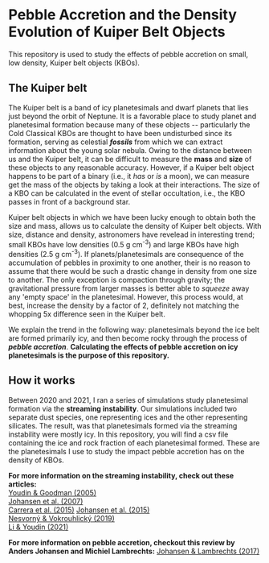 # Pebble Accretion and the Density Evolution of Kuiper Belt Objects
This repository is used to study the effects of pebble accretion on small, low density, Kuiper belt objects (KBOs).

## The Kuiper belt

The Kuiper belt is a band of icy planetesimals and dwarf planets that lies just beyond the orbit of Neptune. It is a favorable place to study planet and planetesimal formation because many of these objects -- particularly the Cold Classical KBOs are thought to have been undisturbed since its formation, serving as celestial ***fossils*** from which we can extract information about the young solar nebula. Owing to the distance between us and the Kuiper belt, it can be difficult to measure the **mass** and **size** of these objects to any reasonable accuracy. However, if a Kuiper belt object happens to be part of a binary (i.e., it *has* or *is* a moon), we can measure get the mass of the objects by taking a look at their interactions. The size of a KBO can be calculated in the event of stellar occultation, i.e., the KBO passes in front of a background star. 

Kuiper belt objects in which we have been lucky enough to obtain both the size and mass, allows us to calculate the density of Kuiper belt objects. With size, distance and density, astronomers have revelead in interesting trend; small KBOs have low densities (0.5 g cm<sup>-3</sup>) and large KBOs have high densities (2.5 g cm<sup>-3</sup>). If planets/planetesimals are consequence of the accumulation of pebbles in proximity to one another, their is no reason to assume that there would be such a drastic change in density from one size to another. The only exception is compaction through gravity; the gravitational pressure from larger masses is better able to *squeeze* away any 'empty space' in the planetesimal. However, this process would, at best, increase the density by a factor of 2, definitely not matching the whopping 5x difference seen in the Kuiper belt.


We explain the trend in the following way: planetesimals beyond the ice belt are formed primarily icy, and then become rocky through the process of ***pebble accretion***. **Calculating the effects of pebble accretion on icy planetesimals is the purpose of this repository.**

## How it works

Between 2020 and 2021, I ran a series of simulations study planetesimal formation via the **streaming instability**. Our simulations included two separate dust species, one representing ices and the other representing silicates. The result, was that planetesimals formed via the streaming instability were mostly icy. In this repository, you will find a csv file containing the ice and rock fraction of each planetesimal formed. These are the planetesimals I use to study the impact pebble accretion has on the density of KBOs. 


**For more information on the streaming instability, check out these articles:**    
[Youdin & Goodman (2005)](https://ui.adsabs.harvard.edu/link_gateway/2005ApJ...620..459Y/EPRINT_PDF)  
[Johansen et al. (2007)](https://ui.adsabs.harvard.edu/link_gateway/2007Natur.448.1022J/EPRINT_PDF)   
[Carrera et al. (2015)](https://ui.adsabs.harvard.edu/link_gateway/2015A%26A...579A..43C/EPRINT_PDF) 
[Johansen et al. (2015)](https://ui.adsabs.harvard.edu/link_gateway/2015SciA....1E0109J/EPRINT_PDF)    
[Nesvorný &  Vokrouhlický (2019)](https://ui.adsabs.harvard.edu/link_gateway/2019Icar..331...49N/EPRINT_PDF)    
[Li & Youdin (2021)](https://ui.adsabs.harvard.edu/link_gateway/2021ApJ...919..107L/EPRINT_PDF)

**For more information on pebble accretion, checkout this review by Anders Johansen and Michiel Lambrechts:**
[Johansen & Lambrechts (2017)](https://www.annualreviews.org/doi/10.1146/annurev-earth-063016-020226)

